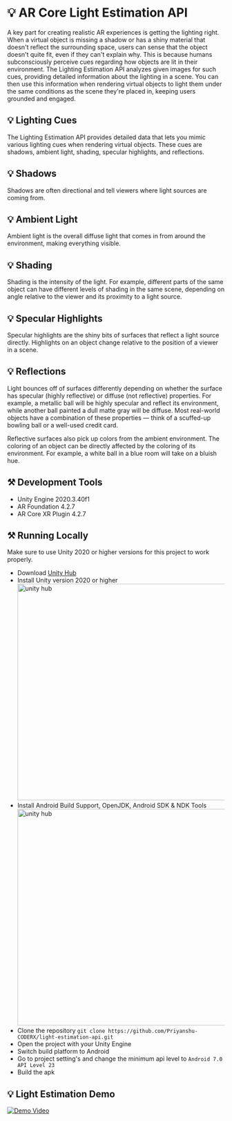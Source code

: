 # 💡 AR Core Light Estimation API
A key part for creating realistic AR experiences is getting the lighting right. When a virtual object is missing a shadow or has a shiny material that doesn't reflect the surrounding space, users can sense that the object doesn't quite fit, even if they can't explain why. This is because humans subconsciously perceive cues regarding how objects are lit in their environment. The Lighting Estimation API analyzes given images for such cues, providing detailed information about the lighting in a scene. You can then use this information when rendering virtual objects to light them under the same conditions as the scene they're placed in, keeping users grounded and engaged.

## 💡 Lighting Cues
The Lighting Estimation API provides detailed data that lets you mimic various lighting cues when rendering virtual objects. These cues are shadows, ambient light, shading, specular highlights, and reflections.

## 💡 Shadows
Shadows are often directional and tell viewers where light sources are coming from.

## 💡 Ambient Light
Ambient light is the overall diffuse light that comes in from around the environment, making everything visible.

## 💡 Shading
Shading is the intensity of the light. For example, different parts of the same object can have different levels of shading in the same scene, depending on angle relative to the viewer and its proximity to a light source.

## 💡 Specular Highlights
Specular highlights are the shiny bits of surfaces that reflect a light source directly. Highlights on an object change relative to the position of a viewer in a scene.

## 💡 Reflections
Light bounces off of surfaces differently depending on whether the surface has specular (highly reflective) or diffuse (not reflective) properties. For example, a metallic ball will be highly specular and reflect its environment, while another ball painted a dull matte gray will be diffuse. Most real-world objects have a combination of these properties — think of a scuffed-up bowling ball or a well-used credit card.

Reflective surfaces also pick up colors from the ambient environment. The coloring of an object can be directly affected by the coloring of its environment. For example, a white ball in a blue room will take on a bluish hue.

## ⚒️ Development Tools
- Unity Engine 2020.3.40f1
- AR Foundation 4.2.7
- AR Core XR Plugin 4.2.7

## ⚒️ Running Locally
Make sure to use Unity 2020 or higher versions for this project to work properly.
* Download [Unity Hub](https://unity3d.com/get-unity/download "Unity Hub")
* Install Unity version 2020 or higher<br>
<img alt="unity hub" width="500px" src="https://i.postimg.cc/tyf4TqW9/ss1.jpg" ></img>
* Install Android Build Support, OpenJDK, Android SDK & NDK Tools
<img alt="unity hub" width="500px" src="https://i.postimg.cc/YCDybnBV/ss2.jpg" ></img>
* Clone the repository `git clone https://github.com/Priyanshu-CODERX/light-estimation-api.git`
* Open the project with your Unity Engine
* Switch build platform to Android
* Go to project setting's and change the minimum api level to `Android 7.0 API Level 23`
* Build the apk

## 💡 Light Estimation Demo
[![Demo Video](https://developers.google.com/static/ar/develop/images/rocket-direct-spherical-cubemap.jpg)](https://youtube.com/shorts/miCkOAuJSvc?feature=share)